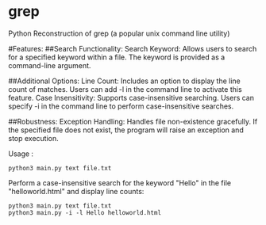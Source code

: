 # grep
Python Reconstruction of grep (a popular unix command line utility)

#Features:
##Search Functionality:
Search Keyword: Allows users to search for a specified keyword within a file. The keyword is provided as a command-line argument.

##Additional Options:
Line Count: Includes an option to display the line count of matches. Users can add -l in the command line to activate this feature.
Case Insensitivity: Supports case-insensitive searching. Users can specify -i in the command line to perform case-insensitive searches.

##Robustness:
Exception Handling: Handles file non-existence gracefully. If the specified file does not exist, the program will raise an exception and stop execution.


Usage :
```
python3 main.py text file.txt
```

Perform a case-insensitive search for the keyword "Hello" in the file "helloworld.html" and display line counts:

```
python3 main.py text file.txt
python3 main.py -i -l Hello helloworld.html
```
